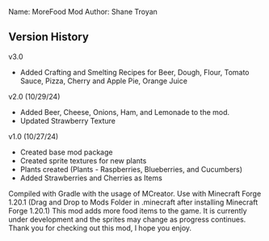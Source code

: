 
Name: MoreFood Mod 
Author: Shane Troyan



Version History
---------------------
v3.0

- Added Crafting and Smelting Recipes for Beer, Dough, Flour, Tomato Sauce, Pizza, Cherry and Apple Pie, Orange Juice

v2.0 (10/29/24)

- Added Beer, Cheese, Onions, Ham, and Lemonade to the mod.
- Updated Strawberry Texture

v1.0 (10/27/24)
- Created base mod package
- Created sprite textures for new plants
- Plants created (Plants - Raspberries, Blueberries, and Cucumbers)
- Added Strawberries and Cherries as Items


Compiled with Gradle with the usage of MCreator. Use with Minecraft Forge 1.20.1 (Drag and Drop to Mods Folder in .minecraft after installing Minecraft Forge 1.20.1) This mod adds more food items to the game. It is currently under development and the sprites may change as progress continues. Thank you for checking out this mod, I hope you enjoy.

